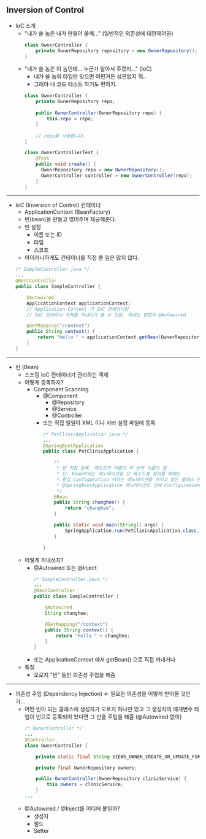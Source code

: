 ## **Inversion of Control**
  * IoC 소개
    * "내가 쓸 놈은 내가 만들어 쓸께..." (일반적인 의존성에 대한제어권)
      ```java
      class OwnerController {
          private OwnerRepository repository = new OwnerRepository();
      }
      ```
    * "내가 쓸 놈은 이 놈인데... 누군가 알아서 주겠지..." (IoC)
      * 내가 쓸 놈의 타입만 맞으면 어떤거든 상관없지 뭐..
      * 그래야 내 코드 테스트 하기도 편하지.
      ```java
      class OwnerController {
          private OwnerRepository repo;
          
          public OwnerController(OwnerRepository repo) {
              this.repo = repo;
          }
          
          // repo를 사용합니다.
      }
      ```
      ```java
      class OwnerControllerTest {
          @Test
          public void create() {
            OwnerRepository repo = new OwnerRepository();
            OwnerController controller = new OwnerController(repo);
          }
      }
      ```
***
  * IoC (Inversion of Control) 컨테이너
    * ApplicationContext (BeanFactory)
    * 빈(bean)을 만들고 엮어주며 제공해준다.
    * 빈 설정
      * 이름 또는 ID
      * 타입
      * 스코프
    * 아이러니하게도 컨테이너를 직접 쓸 일은 많지 않다.
    ```java
    /* SampleController.java */
    ...
    @RestController
    public class SampleController {

        @Autowired
        ApplicationContext applicationContext;
        // Application Context 가 IoC 컨테이너임
        // IoC 컨테이너 자체를 꺼내다가 쓸 수 있음. 꺼내는 방법이 @Autowired

        @GetMapping("/context")
        public String context() {
            return "hello " + applicationContext.getBean(OwnerRepository.class);
        }
    }
    ```
***
  * 빈 (Bean)
    * 스프링 IoC 컨테이너가 관리하는 객체
    * 어떻게 등록하지?
      * Component Scanning
        * @Component
          * @Repository
          * @Service
          * @Controller
        * 또는 직접 일일이 XML 이나 자바 설정 파일에 등록
          ```java
          /* PetClinicApplication.java */
          ...
          @SpringBootApplication
          public class PetClinicApplication {

              /*
               * 빈 직접 등록. 메소드의 이름이 이 빈의 이름이 됨
               * 단, Bean이라는 애노테이션을 단 메소드를 정의할 때에는
               * 항상 Configuration 이라는 애노테이션을 가지고 있는 클래스 안에서 정의해야 함
               * @SpringBootApplication 애노테이션도 안에 Configuration 애노테이션 갖고있음
               */
              @Bean
              public String changhee() {
                  return "changhee";
              }

              public static void main(String[] args) {
                  SpringApplication.run(PetClinicApplication.class, args);
              }

          }
          ```
    * 어떻게 꺼내쓰지?
      * @Autowired 또는 @Inject
        ```java
        /* SampleController.java */
        ...
        @RestController
        public class SampleController {

            @Autowired
            String changhee;

            @GetMapping("/context")
            public String context() {
                return "hello " + changhee;
            }
        }
        ```
      * 또는 ApplicationContext 에서 getBean() 으로 직접 꺼내거나
    * 특징
      * 오로지 "빈" 들만 의존성 주입을 해줌
***
  * 의존성 주입 (Dependency Injection) ← 필요한 의존성을 어떻게 받아올 것인가...
    * 어떤 빈이 되는 클래스에 생성자가 오로지 하나만 있고 그 생성자의 매개변수 타입이 빈으로 등록되어 있다면 그 빈을 주입을 해줌 (@Autowired 없이)
      ```java
      /* OwnerController */
      ...
      @Controller
      class OwnerController {

          private static final String VIEWS_OWNER_CREATE_OR_UPDATE_FORM = "owners/createOrUpdateOwnerForm";

          private final OwnerRepository owners;

          public OwnerController(OwnerRepository clinicService) {
              this.owners = clinicService;
          }
      ...
      ```
    * @Autowired / @Inject를 어디에 붙일까?
      * 생성자
      * 필드
      * Setter
